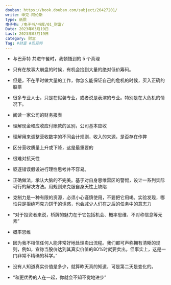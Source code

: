 ```yaml
---
douban: https://book.douban.com/subject/26427201/
write: 申克-阿伦斯
type: 纸质
电子书: /电子书/书库/01_财富/
Date: 2023年03月19日
Last: 2023年03月19日
category: 财富 
Tag: #财富 #巴菲特
---
```



-   与巴菲特 共进午餐时，我顿悟到的 5 个真理

-   只有在故事大崩盘的时候，有机会捡到大量的绝对低价筹码。
-   但是，不在平时做大量的工作，你怎么能保证自己的危机的时候，买入正确的股票
-   很多专业人士，只是在假装专业，或者说是表演的专业。特别是在大危机的情况下。
-   阅读一家公司的财务报表

-   理解现金和应收应付账款的区别，公司基本应收
-   理解用来调整营收数字的不同会计规则，收入的来源，是否存在作弊
-   区分营收质量上升或下降，这是最重要的

-   很难对抗天性

-   驱逐错误假设进行理性思考并不容易。
-   正确做法，承认大脑的不完美。基于对自身思维雷区的警惕，设计一系列实际可行的解决方法。用规则来克服自身天性上缺陷

-   克制力是一种有限的资源，必须小心谨慎使用，不要把它用竭。实验发现，哪怕只是拒绝巧克力饼干的诱惑，也会减少人们在之后的任务中的意志力
-   “对于投资者来说，桥牌的魅力在于它包括机会、概率思维、不对称信息等元素”
-   概率思维
-   因为我不相信任何人能非常好地处理卖出流程。我们都可声称拥有清晰的规则，例如，宣称当股价达到其真实价值的80%时就要卖出。但事实上，这是一门非常不精确的科学。”

-   没有人知道真实价值是多少，就算昨天真的知道，可是第二天是变化的。

-   “和更优秀的人在一起，你就会不知不觉地进步”
